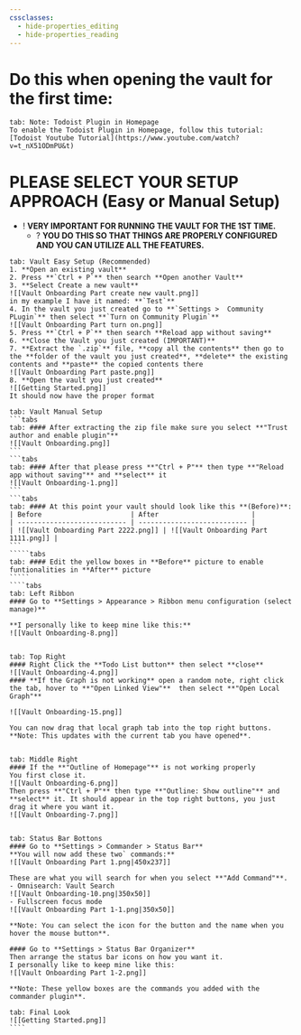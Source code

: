 ```yaml
---
cssclasses:
  - hide-properties_editing
  - hide-properties_reading
---
```

# Do this when opening the vault for the first time:
```tabs
tab: Note: Todoist Plugin in Homepage
To enable the Todoist Plugin in Homepage, follow this tutorial: 
[Todoist Youtube Tutorial](https://www.youtube.com/watch?v=t_nX51ODmPU&t)
```

# **PLEASE SELECT YOUR SETUP APPROACH (Easy or Manual Setup)**
- ! **VERY IMPORTANT FOR RUNNING THE VAULT FOR THE 1ST TIME.**
	- ? **YOU DO THIS SO THAT THINGS ARE PROPERLY CONFIGURED AND YOU CAN UTILIZE ALL THE FEATURES.**
``````tabs
tab: Vault Easy Setup (Recommended)
1. **Open an existing vault**
2. Press **`Ctrl + P`** then search **Open another Vault**
3. **Select Create a new vault**
![[Vault Onboarding Part create new vault.png]]
in my example I have it named: **`Test`**
4. In the vault you just created go to **`Settings >  Community PLugin`** then select **`Turn on Community Plugin`**
![[Vault Onboarding Part turn on.png]]
5. Press **`Ctrl + P`** then search **Reload app without saving**
6. **Close the Vault you just created (IMPORTANT)**
7. **Extract the `.zip`** file, **copy all the contents** then go to the **folder of the vault you just created**, **delete** the existing contents and **paste** the copied contents there
![[Vault Onboarding Part paste.png]]
8. **Open the vault you just created**
![[Getting Started.png]]
It should now have the proper format

tab: Vault Manual Setup
```tabs
tab: #### After extracting the zip file make sure you select **"Trust author and enable plugin"**
![[Vault Onboarding.png]]
```
```tabs
tab: #### After that please press **"Ctrl + P"** then type **"Reload app without saving"** and **select** it
![[Vault Onboarding-1.png]]
```
```tabs
tab: #### At this point your vault should look like this **(Before)**: 
| Before                      | After                       |
| --------------------------- | --------------------------- |
| ![[Vault Onboarding Part 2222.png]] | ![[Vault Onboarding Part 1111.png]] |
```
`````tabs
tab: #### Edit the yellow boxes in **Before** picture to enable funtionalities in **After** picture
`````
````tabs
tab: Left Ribbon
#### Go to **Settings > Appearance > Ribbon menu configuration (select manage)**

**I personally like to keep mine like this:**
![[Vault Onboarding-8.png]]


tab: Top Right
#### Right Click the **Todo List button** then select **close**
![[Vault Onboarding-4.png]]
#### **If the Graph is not working** open a random note, right click the tab, hover to **"Open Linked View"**  then select **"Open Local Graph"**

![[Vault Onboarding-15.png]]

You can now drag that local graph tab into the top right buttons.
**Note: This updates with the current tab you have opened**.


tab: Middle Right
#### If the **"Outline of Homepage"** is not working properly
You first close it.
![[Vault Onboarding-6.png]]
Then press **"Ctrl + P"** then type **"Outline: Show outline"** and **select** it. It should appear in the top right buttons, you just drag it where you want it.
![[Vault Onboarding-7.png]]


tab: Status Bar Bottons
#### Go to **Settings > Commander > Status Bar** 
**You will now add these two` commands:**
![[Vault Onboarding Part 1.png|450x237]]

These are what you will search for when you select **"Add Command"**. 
- Omnisearch: Vault Search
![[Vault Onboarding-10.png|350x50]]
- Fullscreen focus mode
![[Vault Onboarding Part 1-1.png|350x50]]

**Note: You can select the icon for the button and the name when you hover the mouse button**.

#### Go to **Settings > Status Bar Organizer** 
Then arrange the status bar icons on how you want it.
I personally like to keep mine like this:
![[Vault Onboarding Part 1-2.png]]

**Note: These yellow boxes are the commands you added with the commander plugin**.

tab: Final Look
![[Getting Started.png]]
````
``````

